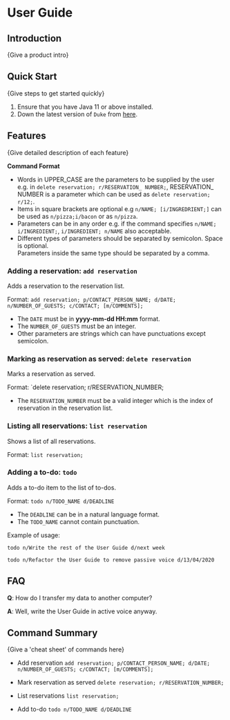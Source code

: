 # User Guide

## Introduction

{Give a product intro}

## Quick Start

{Give steps to get started quickly}

1. Ensure that you have Java 11 or above installed.
1. Down the latest version of `Duke` from [here](http://link.to/duke).

## Features 

{Give detailed description of each feature}

**Command Format**

* Words in UPPER_CASE are the parameters to be supplied by the user<br/>
e.g. in `delete reservation; r/RESERVATION_ NUMBER;`, RESERVATION_ NUMBER is a parameter which can be used as `delete reservation; r/12;`.<br/>
* Items in square brackets are optional e.g `n/NAME; [i/INGREDRIENT;]` can be used as `n/pizza;i/bacon` or as `n/pizza`.<br/>
* Parameters can be in any order e.g. if the command specifies `n/NAME; i/INGREDIENT;`, `i/INGREDIENT; n/NAME` also acceptable.
* Different types of parameters should be separated by semicolon. Space is optional.<br/>
Parameters inside the same type should be separated by a comma.<br/>


### Adding a reservation: `add reservation`
Adds a reservation to the reservation list.

Format: `add reservation; p/CONTACT_PERSON_NAME; d/DATE; n/NUMBER_OF_GUESTS; c/CONTACT; [m/COMMENTS];`

* The `DATE` must be in **yyyy-mm-dd HH:mm** format.
* The `NUMBER_OF_GUESTS` must be an integer.
* Other parameters are strings which can have punctuations except semicolon.

### Marking as reservation as served: `delete reservation`
Marks a reservation as served.

Format: `delete reservation; r/RESERVATION_NUMBER;

* The `RESERVATION_NUMBER` must be a valid integer which is the index of reservation in the reservation list.

### Listing all reservations: `list reservation`
Shows a list of all reservations.

Format: `list reservation;`

### Adding a to-do: `todo`
Adds a to-do item to the list of to-dos.

Format: `todo n/TODO_NAME d/DEADLINE`

* The `DEADLINE` can be in a natural language format.
* The `TODO_NAME` cannot contain punctuation.  

Example of usage: 

`todo n/Write the rest of the User Guide d/next week`

`todo n/Refactor the User Guide to remove passive voice d/13/04/2020`

## FAQ

**Q**: How do I transfer my data to another computer? 

**A**: Well, write the User Guide in active voice anyway.

## Command Summary

{Give a 'cheat sheet' of commands here}

* Add reservation `add reservation; p/CONTACT_PERSON_NAME; d/DATE; n/NUMBER_OF_GUESTS; c/CONTACT; [m/COMMENTS];`
* Mark reservation as served `delete reservation; r/RESERVATION_NUMBER;`  
* List reservations `list reservation;`

* Add to-do `todo n/TODO_NAME d/DEADLINE`
